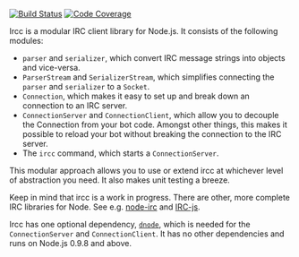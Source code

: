 [![Build Status](https://drone.io/github.com/PPvG/node-ircc/status.png)](https://drone.io/github.com/PPvG/node-ircc/latest) [![Code Coverage](https://drone.io/github.com/PPvG/node-ircc/files/coverage.png)](https://drone.io/github.com/PPvG/node-ircc/latest)

Ircc is a modular IRC client library for Node.js. It consists of the following modules:

- `parser` and `serializer`, which convert IRC message strings into objects and vice-versa.
- `ParserStream` and `SerializerStream`, which simplifies connecting the `parser` and `serializer` to a `Socket`.
- `Connection`, which makes it easy to set up and break down an connection to an IRC server.
- `ConnectionServer` and `ConnectionClient`, which allow you to decouple the Connection from your bot code. Amongst other things, this makes it possible to reload your bot without breaking the connection to the IRC server.
- The `ircc` command, which starts a `ConnectionServer`.

This modular approach allows you to use or extend ircc at whichever level of abstraction you need. It also makes unit testing a breeze.

Keep in mind that ircc is a work in progress. There are other, more complete IRC libraries for Node. See e.g. [node-irc][1] and [IRC-js][2].

  [1]: https://github.com/martynsmith/node-irc
  [2]: https://github.com/gf3/IRC-js

Ircc has one optional dependency, [`dnode`][3], which is needed for the `ConnectionServer` and `ConnectionClient`. It has no other dependencies and runs on Node.js 0.9.8 and above.

  [3]: https://github.com/substack/dnode
